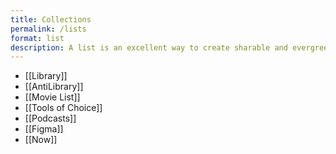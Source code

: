 ```yaml
---
title: Collections
permalink: /lists
format: list
description: A list is an excellent way to create sharable and evergreen resources. Here are a few of those I've collected in my working notes
---
```



- [[Library]]
- [[AntiLibrary]]
- [[Movie List]]
- [[Tools of Choice]]
- [[Podcasts]]
- [[Figma]]
- [[Now]]